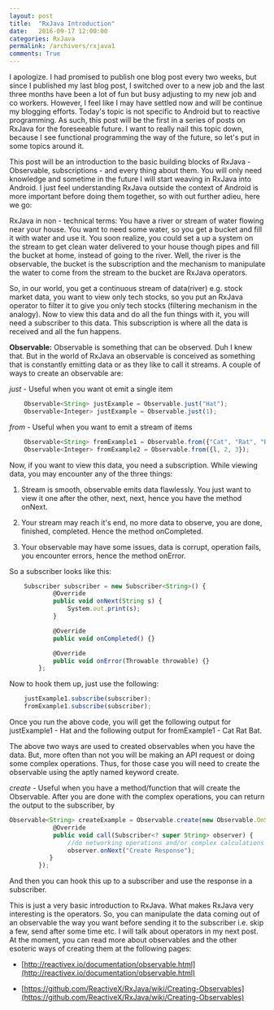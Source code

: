```yaml
---
layout: post
title:  "RxJava Introduction"
date:   2016-09-17 12:00:00
categories: RxJava
permalink: /archivers/rxjava1
comments: True
---
```


I apologize. I had promised to publish one blog post every two weeks, but since I published my last blog post, I switched over to a new job and the last three months have been a lot of fun but busy adjusting to my new job and co workers. However, I feel like I may have settled now and will be continue my blogging efforts. Today's topic is not specific to Android but to reactive programming. As such, this post will be the first in a series of posts on RxJava for the foreseeable future. I want to really nail this topic down, because I see functional programming the way of the future, so let's put in some topics around it.

This post will be an introduction to the basic building blocks of RxJava - Observable, subscriptions - and every thing about them. You will only need knowledge and sometime in the future I will start weaving in RxJava into Android. I just feel understanding RxJava outside the context of Android is more important before doing them together, so with out further adieu, here we go:

RxJava in non - technical terms: You have a river or stream of water flowing near your house. You want to need some water, so you get a bucket and fill it with water and use it. You soon realize, you could set a up a system on the stream to get clean water delivered to your house though pipes and fill the bucket at home, instead of going to the river. Well, the river is the observable, the bucket is the subscription and the mechanism to manipulate the water to come from the stream to the bucket are RxJava operators.

So, in our world, you get a continuous stream of data(river) e.g. stock market data, you want to view only tech stocks, so you put an RxJava operator to filter it to give you only tech stocks (filtering mechanism in the analogy). Now to view this data and do all the fun things with it, you will need a subscriber to this data. This subscription is where all the data is received and all the fun happens.

**Observable:** Observable is something that can be observed. Duh I knew that. But in the world of RxJava an observable is conceived as something that is constantly emitting data or as they like to call it streams. A couple of ways to create an observable are:

*just* - Useful when you want ot emit a single item

```javascript
	Observable<String> justExample = Observable.just("Hat");
	Observable<Integer> justExample = Observable.just(1);
```

*from* - Useful when you want to emit a stream of items

```javascript
	Observable<String> fromExample1 = Observable.from({"Cat", "Rat", "Bat");
	Observable<Integer> fromExample2 = Observable.from({l, 2, 3});
```

Now, if you want to view this data, you need a subscription. While viewing data, you may encounter any of the three things:

1. Stream is smooth, observable emits data flawlessly. You just want to view it one after the other, next, next, hence you have the method onNext.

2. Your stream may reach it's end, no more data to observe, you are done, finished, completed. Hence the method onCompleted.

3. Your observable may have some issues, data is corrupt, operation fails, you encounter errors, hence the method onError. 

So a subscriber looks like this:

```javascript
	Subscriber subscriber = new Subscriber<String>() {
            @Override
            public void onNext(String s) {
                System.out.print(s);
            }

            @Override
            public void onCompleted() {}

            @Override
            public void onError(Throwable throwable) {}
        };
```

Now to hook them up, just use the following:

```javascript
	justExample1.subscribe(subscriber);
	fromExample1.subscribe(subscriber);
```	

Once you run the above code, you will get the following output for justExample1 - Hat and the following output for fromExample1 - Cat Rat Bat.

The above two ways are used to created observables when you have the data. But, more often than not you will be making an API request or doing some complex operations. Thus, for those case you will need to create the observable using the aptly named keyword create.

*create* - Useful when you have a method/function that will create the Observable. After you are done with the complex operations, you can return the output to the subscriber, by

```javascript
Observable<String> createExample = Observable.create(new Observable.OnSubscribe<String>() {
            @Override
            public void call(Subscriber<? super String> observer) {
                //do networking operations and/or complex calculations
                observer.onNext("Create Response");
           }
        });
```

And then you can hook this up to a subscriber and use the response in a subscriber. 

This is just a very basic introduction to RxJava. What makes RxJava very interesting is the operators. So, you can manipulate the data coming out of an observable the way you want before sending it to the subscriber i.e. skip a few, send after some time etc. I will talk about operators in my next post. At the moment, you can read more about observables and the other esoteric ways of creating them at the following pages:

* [http://reactivex.io/documentation/observable.html](http://reactivex.io/documentation/observable.html)

* [https://github.com/ReactiveX/RxJava/wiki/Creating-Observables](https://github.com/ReactiveX/RxJava/wiki/Creating-Observables)
